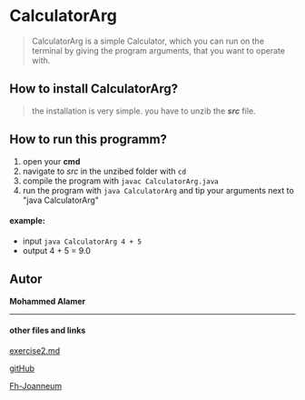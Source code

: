 # CalculatorArg
>CalculatorArg is a simple Calculator, which you can run on the terminal
by giving the program arguments, that you want to operate with.

## How to install CalculatorArg?
>the installation is very simple. you have to unzib the **_src_** file.

## How to run this programm?

1. open your **cmd**
2. navigate to *src* in the unzibed folder with `cd`
3. compile the program with `javac CalculatorArg.java`
4. run the program with `java CalculatorArg` and tip your arguments next to "java CalculatorArg"


#### example:
  - input `java CalculatorArg 4 + 5`
- output 4 + 5 = 9.0

## Autor

**Mohammed Alamer**


----

#### other files and links
[exercise2.md](exercise2.md)

[gitHub](https://github.com/mxhxmmxd)

[Fh-Joanneum](https://www.fh-joanneum.at/)